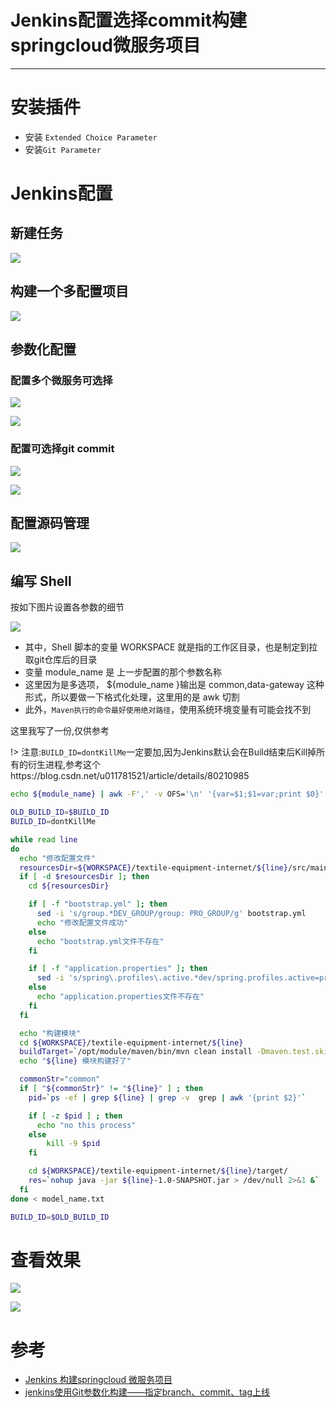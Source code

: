 # Jenkins配置选择commit构建springcloud微服务项目

---

# 安装插件

+ 安装 `Extended Choice Parameter`
+ 安装`Git Parameter`

# Jenkins配置

## 新建任务

![](../images/2021/09/20210915101936.png)

## 构建一个多配置项目

![](../images/2021/09/20210915140029.png)

## 参数化配置

### 配置多个微服务可选择
![](../images/2021/09/20210915140145.png)

![](../images/2021/09/20210915140245.png)

### 配置可选择git commit
![](../images/2021/09/20210915140502.png)

![](../images/2021/09/20210915140521.png)


## 配置源码管理

![](../images/2021/09/20210915142859.png)

## 编写 Shell

按如下图片设置各参数的细节

![](../images/2021/09/20210915141939.png)

+ 其中，Shell 脚本的变量 WORKSPACE 就是指的工作区目录，也是制定到拉取git仓库后的目录
+ 变量 module_name 是 上一步配置的那个参数名称
+ 这里因为是多选项， ${module_name }输出是 common,data-gateway 这种形式，所以要做一下格式化处理，这里用的是 awk 切割
+ 此外，`Maven执行的命令最好使用绝对路径`，使用系统环境变量有可能会找不到

这里我写了一份,仅供参考

!> 注意:`BUILD_ID=dontKillMe`一定要加,因为Jenkins默认会在Build结束后Kill掉所有的衍生进程,参考这个https://blog.csdn.net/u011781521/article/details/80210985

```bash
echo ${module_name} | awk -F',' -v OFS='\n' '{var=$1;$1=var;print $0}' > model_name.txt

OLD_BUILD_ID=$BUILD_ID
BUILD_ID=dontKillMe

while read line
do
  echo "修改配置文件"
  resourcesDir=${WORKSPACE}/textile-equipment-internet/${line}/src/main/resources/
  if [ -d $resourcesDir ]; then
    cd ${resourcesDir}

    if [ -f "bootstrap.yml" ]; then
      sed -i 's/group.*DEV_GROUP/group: PRO_GROUP/g' bootstrap.yml
      echo "修改配置文件成功"
    else
      echo "bootstrap.yml文件不存在"
    fi

    if [ -f "application.properties" ]; then
      sed -i 's/spring\.profiles\.active.*dev/spring.profiles.active=pro/g' application.properties
    else
      echo "application.properties文件不存在"
    fi
  fi

  echo "构建模块"
  cd ${WORKSPACE}/textile-equipment-internet/${line}
  buildTarget=`/opt/module/maven/bin/mvn clean install -Dmaven.test.skip`
  echo "${line} 模块构建好了"

  commonStr="common"
  if [ "${commonStr}" != "${line}" ] ; then
    pid=`ps -ef | grep ${line} | grep -v  grep | awk '{print $2}'`

    if [ -z $pid ] ; then
      echo "no this process"
    else
        kill -9 $pid
    fi

    cd ${WORKSPACE}/textile-equipment-internet/${line}/target/
    res=`nohup java -jar ${line}-1.0-SNAPSHOT.jar > /dev/null 2>&1 &`
  fi
done < model_name.txt

BUILD_ID=$OLD_BUILD_ID
```

# 查看效果

![](../images/2021/09/20210915143211.png)


![](../images/2021/09/20210915143431.png)

# 参考

+ [Jenkins 构建springcloud 微服务项目](https://www.jianshu.com/p/aeea9c7b67cf)
+ [jenkins使用Git参数化构建——指定branch、commit、tag上线](https://blog.csdn.net/hbbdgyb/article/details/109312105)

